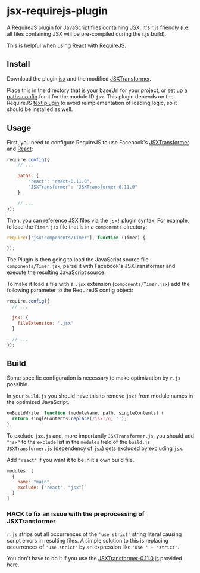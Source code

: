 # jsx-requirejs-plugin

A [RequireJS](http://requirejs.org) plugin for JavaScript files containing
[JSX](http://facebook.github.io/react/docs/jsx-in-depth.html). It's
[r.js](http://requirejs.org/docs/download.html#rjs) friendly (i.e. all
files containing JSX will be pre-compiled during the r.js build).

This is helpful when using [React](http://facebook.github.io/react/index.html)
with [RequireJS](http://requirejs.org).

## Install <a name="install"></a>

Download the plugin
[jsx](https://raw.github.com/philix/jsx-requirejs-plugin/master/js/jsx.js)
and the modified
[JSXTransformer](https://raw.github.com/philix/jsx-requirejs-plugin/master/js/JSXTransformer-0.11.0.js).

Place this in the directory that is your
[baseUrl](http://requirejs.org/docs/api.html#config-baseUrl) for your project,
or set up a [paths config](http://requirejs.org/docs/api.html#config-paths)
for it for the module ID `jsx`. This plugin depends on the RequireJS
[text plugin](http://requirejs.org/docs/download.html#text) to avoid
reimplementation of loading logic, so it should be installed as well.

## Usage <a name="usage"></a>

First, you need to configure RequireJS to use Facebook's
[JSXTransformer](https://raw.github.com/philix/jsx-requirejs-plugin/master/js/JSXTransformer-0.11.0.js)
and [React](http://facebook.github.io/react/index.html):

```javascript
require.config({
	// ...

	paths: {
		"react": "react-0.11.0",
		"JSXTransformer": "JSXTransformer-0.11.0"
	}

	// ...
});
```

Then, you can reference JSX files via the `jsx!` plugin syntax. For example, to load
the `Timer.jsx` file that is in a `components` directory:

```javascript
require(['jsx!components/Timer'], function (Timer) {

});
```

The Plugin is then going to load the JavaScript source file
`components/Timer.jsx`, parse it with Facebook's JSXTransformer and execute the
resulting JavaScript source.

To make it load a file with a `.jsx` extension (`components/Timer.jsx`) add the following parameter to the RequireJS config object:

```javascript
require.config({
  // ...

  jsx: {
    fileExtension: '.jsx'
  }

  // ...
});
```

## Build <a name="build"></a>

Some specific configuration is necessary to make optimization by `r.js`
possible.

In your `build.js` you should have this to remove `jsx!` from module names in
the optimized JavaScript.

```javascript
onBuildWrite: function (moduleName, path, singleContents) {
  return singleContents.replace(/jsx!/g, '');
},
```

To exclude `jsx.js` and, more importantly `JSXTransformer.js`, you should add
`"jsx"` to the `exclude` list in the `modules` field of the `build.js`.
`JSXTransformer.js` (dependency of `jsx`) gets excluded by excluding `jsx`.

Add `"react"` if you want it to be in it's own build file.

```javascript
modules: [
  {
    name: "main",
    exclude: ["react", "jsx"]
  }
]
```

### HACK to fix an issue with the preprocessing of JSXTransformer

`r.js` strips out all occurrences of the `'use strict'` string literal causing
script errors in resulting files. A simple solution to this is replacing
occurrences of `'use strict'` by an expression like `'use ' + 'strict'`.

You don't have to do it if you use the
[JSXTransformer-0.11.0.js](https://raw.github.com/philix/jsx-requirejs-plugin/master/js/JSXTransformer-0.11.0.js)
provided here.
